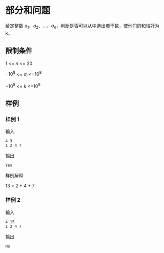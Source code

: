 # 部分和问题

给定整数 $a_1$、$a_2$、...、$a_n$，判断是否可以从中选出若干数，使他们的和恰好为 k。

## 限制条件

1 <= $n$ <= 20

$-10^8$ <= $a_i$ <=$10^8$

$-10^8$ <= $k$ <=$10^8$

## 样例

### 样例 1

输入

```text
4 3
1 2 4 7
```

输出

```text
Yes
```

样例解释

13 = 2 + 4 + 7

### 样例 2

输入

```text
4 15
1 2 4 7
```

输出

```text
No
```
